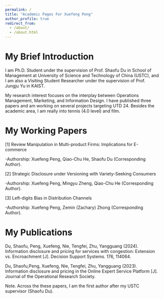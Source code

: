 ```yaml
---
permalink: /
title: "Academic Pages For Xuefeng Peng"
author_profile: true
redirect_from: 
  - /about/
  - /about.html
---
```


My Brief Introduction
======
I am Ph.D. Student under the supervision of Prof. Shaofu Du in School of Management at University of Science and Technology of China (USTC), and I am also a Visiting Student Researcher under the supervision of Prof. Jungju Yu in KAIST. 

My research interest focuses on the interplay between Operations Management, Marketing, and Information Design. I have published three papers and am working on several projects targeting UTD 24. Besides the academic area, I am really into tennis (4.0 level) and film.

My Working Papers
======
[1] Review Manipulation in Multi-product Firms: Implications for E-commerce

-Authorship: Xuefeng Peng, Qiao-Chu He, Shaofu Du  (Corresponding Author).

[2] Strategic Disclosure under Versioning with Variety-Seeking Consumers

-Authorship: Xuefeng Peng, Mingyu Zheng, Qiao-Chu He (Corresponding Author).

[3] Left-digits Bias in Distribution Channels

-Authorship: Xuefeng Peng, Zemin (Zachary) Zhong (Corresponding Author).


My Publications
======
Du, Shaofu, Peng, Xuefeng, Nie, Tengfei, Zhu, Yangguang (2024). Information disclosure and pricing for services with congestion: Extension vs. Encroachment [J]. Decision Support Systems. 176, 114064. 

Du, Shaofu,Peng, Xuefeng, Nie, Tengfei, Zhu, Yangguang (2023). Information disclosure and pricing in the Online Expert 
Service Platform [J]. Journal of the Operational Research Society.

Note. Across the these papers, I am the first author after my USTC supervisor (Shaofu Du).
